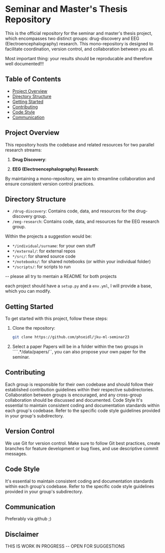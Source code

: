 # Seminar and Master's Thesis Repository

This is the official repository for the seminar and master's thesis project, which encompasses two distinct groups: drug-discovery and EEG (Electroencephalography) research. This mono-repository is designed to facilitate coordination, version control, and collaboration between you all.

Most important thing:
your results should be reproducable and therefore well documented!!!

## Table of Contents

- [Project Overview](#project-overview)
- [Directory Structure](#directory-structure)
- [Getting Started](#getting-started)
- [Contributing](#contributing)
- [Code Style](#code-style)
- [Communication](#communication)

## Project Overview

This repository hosts the codebase and related resources for two parallel research streams:

1. **Drug Discovery**: 

2. **EEG (Electroencephalography) Research**: 

By maintaining a mono-repository, we aim to streamline collaboration and ensure consistent version control practices.

## Directory Structure

- `/drug-discovery`: Contains code, data, and resources for the drug-discovery group.
- `/eeg-research`: Contains code, data, and resources for the EEG research group.

Within the projects a suggestion would be:
- `*/individual/surname`: for your own stuff
- `*/external/`: for external repos
- `*/src/`: for shared source code
- `*/notebooks/`: for shared notebooks (or within your individual folder)
- `*/scripts/`: for scripts to run

-- 
please all try to mentain a README for both projects

each project should have a `setup.py` and a `env.yml`, I will provide a base, which you can modify.

## Getting Started

To get started with this project, follow these steps:

1. Clone the repository:

   ```bash
   git clone https://github.com/phseidl/jku-ml-seminar23

2. Select a paper
Papers will be in a folder within the two groups in ````.*/data/papers/``, you can also propose your own paper for the seminar.

## Contributing

Each group is responsible for their own codebase and should follow their established contribution guidelines within their respective subdirectories.
Collaboration between groups is encouraged, and any cross-group collaboration should be discussed and documented.
Code Style
It's essential to maintain consistent coding and documentation standards within each group's codebase. Refer to the specific code style guidelines provided in your group's subdirectory.

## Version Control

We use Git for version control. Make sure to follow Git best practices, create branches for feature development or bug fixes, and use descriptive commit messages.

## Code Style

It's essential to maintain consistent coding and documentation standards within each group's codebase. Refer to the specific code style guidelines provided in your group's subdirectory.

## Communication

Preferably via github ;)

## Disclaimer

THIS IS WORK IN PROGRESS -- OPEN FOR SUGGESTIONS